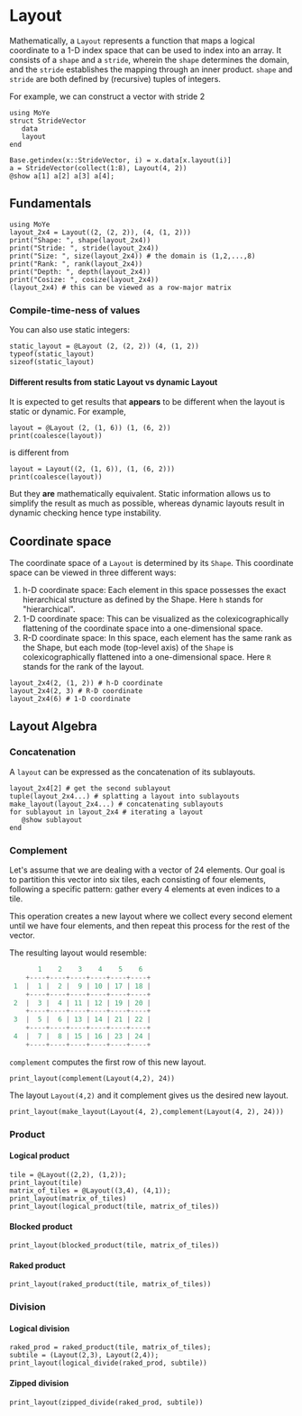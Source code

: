 # Layout 

Mathematically, a `Layout` represents a function that maps a logical coordinate to a 1-D index space that can be used to index into an array. It consists of a `shape` and a `stride`, wherein the `shape` determines the domain, and the `stride` establishes the mapping through an inner product. `shape` and `stride`  are both defined by (recursive) tuples of integers.

For example, we can construct a vector with stride 2 
```@repl layout
using MoYe
struct StrideVector
   data
   layout
end

Base.getindex(x::StrideVector, i) = x.data[x.layout(i)]
a = StrideVector(collect(1:8), Layout(4, 2))
@show a[1] a[2] a[3] a[4];
```

## Fundamentals

```@repl layout
using MoYe
layout_2x4 = Layout((2, (2, 2)), (4, (1, 2)))
print("Shape: ", shape(layout_2x4))
print("Stride: ", stride(layout_2x4))
print("Size: ", size(layout_2x4)) # the domain is (1,2,...,8)
print("Rank: ", rank(layout_2x4))
print("Depth: ", depth(layout_2x4))
print("Cosize: ", cosize(layout_2x4)) 
(layout_2x4) # this can be viewed as a row-major matrix
```

### Compile-time-ness of values

You can also use static integers:

```@repl layout
static_layout = @Layout (2, (2, 2)) (4, (1, 2))
typeof(static_layout)
sizeof(static_layout)

```

#### Different results from static Layout vs dynamic Layout

It is expected to get results that **appears** to be different when the layout 
is static or dynamic. For example,

```@repl layout
layout = @Layout (2, (1, 6)) (1, (6, 2)) 
print(coalesce(layout))
```

is different from

```@repl layout
layout = Layout((2, (1, 6)), (1, (6, 2))) 
print(coalesce(layout))
```
But they **are** mathematically equivalent. Static information allows us to simplify the
result as much as possible, whereas dynamic layouts result in dynamic checking hence type 
instability. 

## Coordinate space

The coordinate space of a `Layout` is determined by its `Shape`. This coordinate space can be viewed in three different ways:

 1. h-D coordinate space: Each element in this space possesses the exact hierarchical structure as defined by the Shape. Here `h` stands for "hierarchical".
 2. 1-D coordinate space: This can be visualized as the colexicographically flattening of the coordinate space into a one-dimensional space.
 3. R-D coordinate space: In this space, each element has the same rank as the Shape, but each mode (top-level axis) of the `Shape` is colexicographically flattened into a one-dimensional space. Here `R` stands for the rank of the layout.

```@repl layout
layout_2x4(2, (1, 2)) # h-D coordinate
layout_2x4(2, 3) # R-D coordinate
layout_2x4(6) # 1-D coordinate
```
## Layout Algebra

### Concatenation

A `layout` can be expressed as the concatenation of its sublayouts.

```@repl layout
layout_2x4[2] # get the second sublayout
tuple(layout_2x4...) # splatting a layout into sublayouts
make_layout(layout_2x4...) # concatenating sublayouts
for sublayout in layout_2x4 # iterating a layout
   @show sublayout
end
```



### Complement
Let's assume that we are dealing with a vector of 24 elements.
Our goal is to partition this vector into six tiles, each consisting of four elements, following a specific pattern: gather every 4 elements at even indices to a tile.

This operation creates a new layout where we collect every second element until we have four elements, and then repeat this process for the rest of the vector.

The resulting layout would resemble:

```julia
       1    2    3    4    5    6
    +----+----+----+----+----+----+
 1  |  1 |  2 |  9 | 10 | 17 | 18 |
    +----+----+----+----+----+----+
 2  |  3 |  4 | 11 | 12 | 19 | 20 |
    +----+----+----+----+----+----+
 3  |  5 |  6 | 13 | 14 | 21 | 22 |
    +----+----+----+----+----+----+
 4  |  7 |  8 | 15 | 16 | 23 | 24 |
    +----+----+----+----+----+----+
```

`complement` computes the first row of this new layout. 

```@repl layout
print_layout(complement(Layout(4,2), 24))
```

The layout `Layout(4,2)` and it complement gives us the desired new layout.

```@repl layout
print_layout(make_layout(Layout(4, 2),complement(Layout(4, 2), 24)))
```

### Product

#### Logical product

```@repl layout
tile = @Layout((2,2), (1,2));
print_layout(tile)
matrix_of_tiles = @Layout((3,4), (4,1));
print_layout(matrix_of_tiles)
print_layout(logical_product(tile, matrix_of_tiles))
```

#### Blocked product

```@repl layout
print_layout(blocked_product(tile, matrix_of_tiles))
```

#### Raked product

```@repl layout
print_layout(raked_product(tile, matrix_of_tiles))
```

### Division

#### Logical division

```@repl layout
raked_prod = raked_product(tile, matrix_of_tiles);
subtile = (Layout(2,3), Layout(2,4));
print_layout(logical_divide(raked_prod, subtile))
```

#### Zipped division

```@repl layout
print_layout(zipped_divide(raked_prod, subtile))
```

